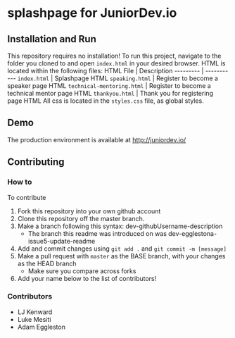 # splashpage for JuniorDev.io


## Installation and Run

This repository requires no installation! To run this project, navigate to the folder you cloned to and open ```index.html``` in your desired browser.
HTML is located within the following files:
HTML File | Description
--------- | -----------
 ```index.html``` | Splashpage HTML
 ```speaking.html``` | Register to become a speaker page HTML
 ```technical-mentoring.html``` | Register to become a technical mentor page HTML
 ```thankyou.html``` | Thank you for registering page HTML
 All css is located in the ```styles.css``` file, as global styles.

## Demo

The production environment is available at http://juniordev.io/

## Contributing

### How to

To contribute
1. Fork this repository into your own github account
2. Clone this repository off the master branch.
3. Make a branch following this syntax: dev-githubUsername-description
    * The branch this readme was introduced on was dev-egglestona-issue5-update-readme
4. Add and commit changes using ```git add .``` and ```git commit -m [message]```
5. Make a pull request with ```master``` as the BASE branch, with your changes as the HEAD branch
    * Make sure you compare across forks
6. Add your name below to the list of contributors!

### Contributors

* LJ Kenward
* Luke Mesiti
* Adam Eggleston
